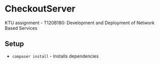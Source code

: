 # CheckoutServer
KTU assignment - T120B180: Development and Deployment of Network Based Services

## Setup

 - `composer install` - Installs dependencies
